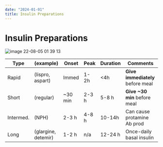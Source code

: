 ```yaml
---
date: "2024-01-01"
title: Insulin Preparations
---
```


# Insulin Preparations

![image 22-08-05 01 39 13](https://i.imgur.com/emDH7Cr.png)

| Type      | (example)           | Onset   | Peak  | Duration | Comments                     |
|-----------|---------------------|---------|-------|----------|------------------------------|
| Rapid     | (lispro, aspart)    | Immed   | 1-2h  | <4h      | **Give immediately** before meal |
| Short     | (regular)           | ~30 min | 2-3 h | 5-8 h    | **Give ~30 min** before meal     |
| Intermed. | (NPH)               | 2-3 h   | 4-8 h | 10-14h   | Can cause protamine Ab prod  |
| Long      | (glargine, detemir) | 1-2 h   | n/a   | 12-24 h  | Once-daily basal insulin     |
